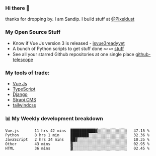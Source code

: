 ### Hi there 👋

thanks for dropping by.
I am Sandip. I build stuff at [@Pixeldust](github.com/pixeldust-in/)

###  **My Open Source Stuff**

 - Know if Vue Js version 3 is released -  [isvue3readyyet](https://github.com/sandiprb/isvue3readyyet)
 - A bunch of Python scripts to get stuff done 💤 💤 [stuff](https://github.com/sandiprb/stuff)
 - See all your starred Github repositories at one single place [github-telescope](https://github.com/sandiprb/github-telescope)



###  **My tools of trade:**
 - [Vue Js](https://github.com/vuejs/vue/)
 - [TypeScript](https://github.com/microsoft/TypeScript)
 - [Django](github.com/django/django)
 - [Strapi CMS](github.com/strapi/strapi)
 - [tailwindcss](https://github.com/tailwindlabs/tailwindcss)


###  📊 **My Weekly development breakdown**
<!--START_SECTION:waka-->
```text
Vue.js       11 hrs 42 mins  ███████████▓░░░░░░░░░░░░░   47.15 % 
Python       8 hrs 1 min     ████████░░░░░░░░░░░░░░░░░   32.36 % 
JavaScript   2 hrs 34 mins   ██▓░░░░░░░░░░░░░░░░░░░░░░   10.35 % 
Other        43 mins         ▓░░░░░░░░░░░░░░░░░░░░░░░░   02.95 % 
HTML         36 mins         ▓░░░░░░░░░░░░░░░░░░░░░░░░   02.45 % 
```
<!--END_SECTION:waka-->
